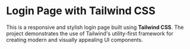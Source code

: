 # Login Page with Tailwind CSS
This is a responsive and stylish login page built using **Tailwind CSS**. The project demonstrates the use of Tailwind's utility-first framework for creating modern and visually appealing UI components.

